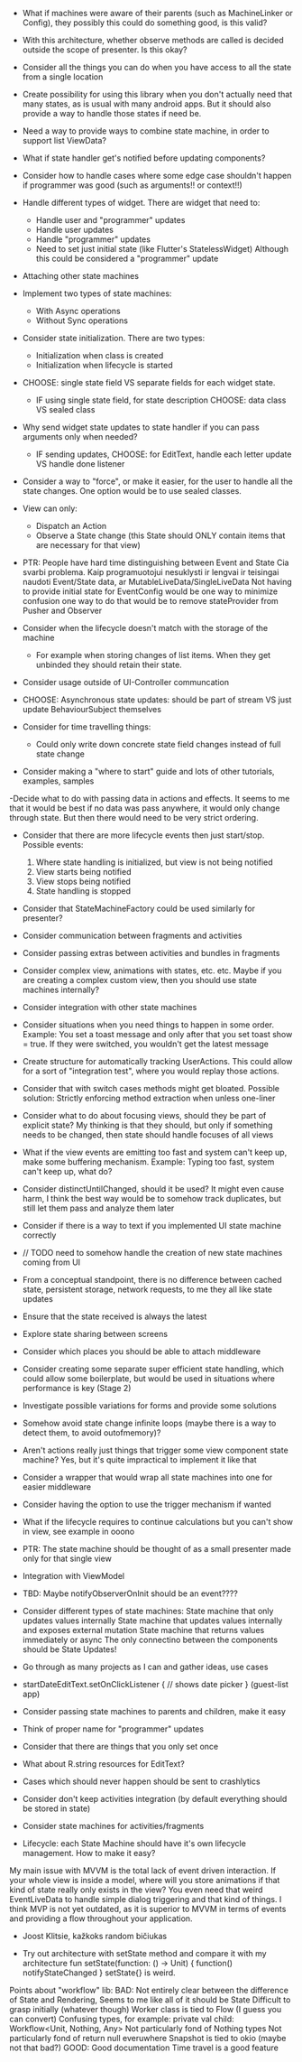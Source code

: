 




- What if machines were aware of their parents (such as MachineLinker or Config), 
    they possibly this could do something good, is this valid? 

- With this architecture, whether observe methods are called
      is decided outside the scope of presenter. Is this okay?

- Consider all the things you can do when you have access to all the state from a single location 

- Create possibility for using this library when you don't actually need that many states, 
    as is usual with many android apps. But it should also provide a way to handle those states if need be.

- Need a way to provide ways to combine state machine, in order to support list ViewData? 

- What if state handler get's notified before updating components?

- Consider how to handle cases where some edge case shouldn't happen
if programmer was good (such as arguments!! or context!!)

- Handle different types of widget. There are widget that need to:
    * Handle user and "programmer" updates
    * Handle user updates
    * Handle "programmer" updates
    * Need to set just initial state (like Flutter's StatelessWidget)
        Although this could be considered a "programmer" update

- Attaching other state machines

- Implement two types of state machines:
    * With Async operations
    * Without Sync operations

- Consider state initialization. There are two types:
    * Initialization when class is created
    * Initialization when lifecycle is started




- CHOOSE: single state field VS separate fields for each widget state.
    * IF using single state field, for state description CHOOSE: data class VS sealed class

- Why send widget state updates to state handler if you can pass arguments only when needed?
    * IF sending updates, CHOOSE: for EditText, handle each letter update VS handle done listener



- Consider a way to "force", or make it easier, for the user to handle all the state changes.
    One option would be to use sealed classes.

- View can only:
    * Dispatch an Action
    * Observe a State change (this State should ONLY contain items that are necessary for that view)



- PTR: People have hard time distinguishing between Event and State
    Cia svarbi problema. Kaip programuotojui nesuklysti ir lengvai ir teisingai naudoti Event/State data, ar MutableLiveData/SingleLiveData
    Not having to provide initial state for EventConfig would be one way to minimize confusion
    one way to do that would be to remove stateProvider from Pusher and Observer

- Consider when the lifecycle doesn't match with the storage of the machine
    * For example when storing changes of list items. When they get unbinded they should retain their state.


- Consider usage outside of UI-Controller communcation

- CHOOSE: Asynchronous state updates: should be part of stream VS just update BehaviourSubject themselves

- Consider for time travelling things:
    * Could only write down concrete state field changes instead of full state change

- Consider making a "where to start" guide and lots of other tutorials, examples, samples

-Decide what to do with passing data in actions and effects.
    It seems to me that it would be best if no data was pass anywhere,
        it would only change through state.
    But then there would need to be very strict ordering.

- Consider that there are more lifecycle events then just start/stop.
    Possible events:
    1. Where state handling is initialized, but view is not being notified
    2. View starts being notified
    3. View stops being notified
    4. State handling is stopped


- Consider that StateMachineFactory could be used similarly for presenter?

- Consider communication between fragments and activities

- Consider passing extras between activities and bundles in fragments

- Consider complex view, animations with states, etc. etc.
    Maybe if you are creating a complex custom view,
    then you should use state machines internally?

- Consider integration with other state machines

- Consider situations when you need things to happen in some order.
    Example: You set a toast message and only after that you set toast show = true.
    If they were switched, you wouldn't get the latest message

- Create structure for automatically tracking UserActions.
    This could allow for a sort of "integration test", where you would replay those actions.

- Consider that with switch cases methods might get bloated.
    Possible solution:
    Strictly enforcing method extraction when unless one-liner

- Consider what to do about focusing views, should they be part of explicit state?
    My thinking is that they should, but only if something needs to be changed,
    then state should handle focuses of all views

- What if the view events are emitting too fast and system can't keep up,
    make some buffering mechanism. Example:
        Typing too fast, system can't keep up, what do?

- Consider distinctUntilChanged, should it be used?
    It might even cause harm, I think the best way would be to somehow track duplicates,
    but still let them pass and analyze them later

- Consider if there is a way to text if you implemented UI state machine correctly

-    // TODO need to somehow handle the creation of new state machines coming from UI

- From a conceptual standpoint, there is no difference between cached state,
    persistent storage, network requests,
    to me they all like state updates



- Ensure that the state received is always the latest

- Explore state sharing between screens

- Consider which places you should be able to attach middleware


- Consider creating some separate super efficient state handling,
    which could allow some boilerplate, but would be used in
    situations where performance is key (Stage 2)

- Investigate possible variations for forms and provide some solutions

- Somehow avoid state change infinite loops (maybe there is a way to detect them, to avoid outofmemory)?

- Aren't actions really just things that trigger some view component state machine?
    Yes, but it's quite impractical to implement it like that

- Consider a wrapper that would wrap all state machines into one for easier middleware

- Consider having the option to use the trigger mechanism if wanted

- What if the lifecycle requires to continue calculations but you can't show in view, see example in ooono

- PTR: The state machine should be thought of as a small presenter made only for that single view

- Integration with ViewModel

- TBD: Maybe notifyObserverOnInit  should be an event????

 - Consider different types of state machines:
    State machine that only updates values internally
    State machine that updates values internally and exposes external mutation
    State machine that returns values immediately or async
    The only connectino between the components should be State Updates!

- Go through as many projects as I can and gather ideas, use cases

- startDateEditText.setOnClickListener { // shows date picker } (guest-list app)

- Consider passing state machines to parents and children, make it easy

- Think of proper name for "programmer" updates

- Consider that there are things that you only set once

- What about R.string resources for EditText?

- Cases which should never happen should be sent to crashlytics

- Consider don't keep activities integration (by default everything should be stored in state)

- Consider state machines for activities/fragments

- Lifecycle: each State Machine should have it's own lifecycle management. How to make it easy?

My main issue with MVVM is the total lack of event driven interaction. If your whole view is inside a model, where will you store animations if that kind of state really only exists in the view?
You even need that weird EventLiveData to handle simple dialog triggering and that kind of things. I think MVP is not yet outdated, as it is superior to MVVM in terms of events and providing a flow throughout your application.
- Joost Klitsie, kažkoks random bičiukas

- Try out architecture with setState method and compare it with my architecture
  fun setState(function: () -> Unit) {
  	function()
  	notifyStateChanged
  }
  setState{} is weird.

Points about "workflow" lib:
BAD:
Not entirely clear between the difference of State and Rendering,
    Seems to me like all of it should be State
Difficult to grasp initially (whatever though)
Worker class is tied to Flow (I guess you can convert)
Confusing types, for example:  private val child: Workflow<Unit, Nothing, Any>
Not particularly fond of Nothing types
Not particularly fond of return null everuwhere
Snapshot is tied to okio (maybe not that bad?)
GOOD:
Good documentation
Time travel is a good feature





